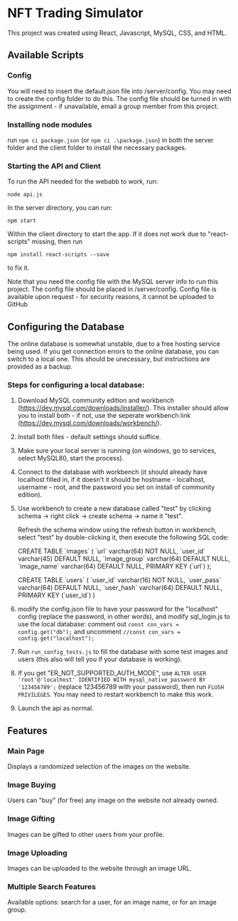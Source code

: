 # NFT Trading Simulator

This project was created using React, Javascript, MySQL, CSS, and HTML.

## Available Scripts

### Config

You will need to insert the default.json file into /server/config. You may need to create the config folder to do this. The config file should be turned in with the assignment - if unavailable, email a group member from this project.

### Installing node modules

run `npm ci package.json` (or `npm ci .\package.json`) in both the server folder and the client folder to install the necessary packages.

### Starting the API and Client

To run the API needed for the webabb to work, run:

`node api.js`

In the server directory, you can run:

`npm start`

Within the client directory to start the app. If it does not work due to "react-scripts" missing, then run

`npm install react-scripts --save`

to fix it.

Note that you need the config file with the MySQL server info to run this project. The config file should be placed in /server/config. Config file is available upon request - for security reasons, it cannot be uploaded to GitHub

## Configuring the Database

The online database is somewhat unstable, due to a free hosting service being used. If you get connection errors to the online database, you can switch to a local one. This should be unecessary, but instructions are provided as a backup.

### Steps for configuring a local database:

1. Download MySQL community edition and workbench  (https://dev.mysql.com/downloads/installer/). This installer should allow you to install both - if not, use the seperate workbench link (https://dev.mysql.com/downloads/workbench/).

2. Install both files - default settings should suffice.

3. Make sure your local server is running (on windows, go to services, select MySQL80, start the process).
 
4. Connect to the database with workbench (it should already have localhost filled in, if it doesn't it should be hostname - localhost, username - root, and the password you set on install of community edition).

5. Use workbench to create a new database called "test" by clicking schema -> right click -> create schema -> name it "test".
  
     Refresh the schema window using the refresh button in workbench, select "test" by double-clicking it, then execute the following SQL code:

   CREATE TABLE \`images\` (
  \`url\` varchar(64) NOT NULL,
  \`user_id\` varchar(45) DEFAULT NULL,
  \`image_group\` varchar(64) DEFAULT NULL,
  \`image_name\` varchar(64) DEFAULT NULL,
  PRIMARY KEY (\`url\`)
);

    CREATE TABLE \`users\` (
  \`user_id\` varchar(16) NOT NULL,
  \`user_pass\` varchar(64) DEFAULT NULL,
  \`user_hash\` varchar(64) DEFAULT NULL,
  PRIMARY KEY (\`user_id\`)
)


6. modify the config.json file to have your password for the "localhost" config (replace the password, in other words), and modify sql_login.js to use the local database: comment out `const con_vars = config.get("db");` and uncomment `//const con_vars = config.get("localhost");`

7. Run `run_config_tests.js` to fill the database with some test images and users (this also will tell you if your database is working).

8. If you get "ER_NOT_SUPPORTED_AUTH_MODE", use `ALTER USER 'root'@'localhost' IDENTIFIED WITH mysql_native_password BY '123456789';` (replace 123456789 with your password), then run `FLUSH PRIVILEGES`. You may need to restart workbench to make this work.

9. Launch the api as normal.

## Features

### Main Page

Displays a randomized selection of the images on the website.

### Image Buying

Users can "buy" (for free) any image on the website not already owned.

### Image Gifting

Images can be gifted to other users from your profile.

### Image Uploading

Images can be uploaded to the website through an image URL. 

### Multiple Search Features

Available options: search for a user, for an image name, or for an image group.

